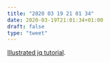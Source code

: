 ```yaml
---
title: "2020 03 19 21 01 34"
date: 2020-03-19T21:01:34+01:00
draft: false
type: "tweet"
---
```


[Illustrated jq tutorial](https://mosermichael.github.io/jq-illustrated/dir/content.html).
